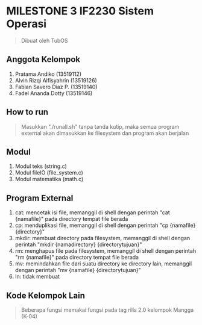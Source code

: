 # MILESTONE 3 IF2230 Sistem Operasi
> Dibuat oleh TubOS

## Anggota Kelompok
1. Pratama Andiko           (13519112)  
2. Alvin Rizqi Alfisyahrin  (13519126)
3. Fabian Savero Diaz P.    (13519140)  
4. Fadel Ananda Dotty       (13519146)  

## How to run
> Masukkan "./runall.sh" tanpa tanda kutip, maka semua program external akan dimasukkan ke filesystem dan program akan berjalan

## Modul
1. Modul teks (string.c)
2. Modul fileIO (file_system.c)
3. Modul matematika (math.c)

## Program External
1. cat: mencetak isi file, memanggil di shell dengan perintah "cat {namafile}" pada directory tempat file berada
2. cp: menduplikasi file, memanggil di shell dengan perintah "cp {namafile} {directory}"
3. mkdir: membuat directory pada filesystem, memanggil di shell dengan perintah "mkdir {namadirectory} {directorytujuan}"
4. rm: menghapus file pada filesystem, memanggil di shell dengan perintah "rm {namafile}" pada directory tempat file berada
5. mv: memindahkan file dari suatu directory ke directory lain, memanggil dengan perintah "mv {namafile} {directorytujuan}"
6. ln: tidak membuat

## Kode Kelompok Lain
> Beberapa fungsi memakai fungsi pada tag rilis 2.0 kelompok Mangga (K-04)